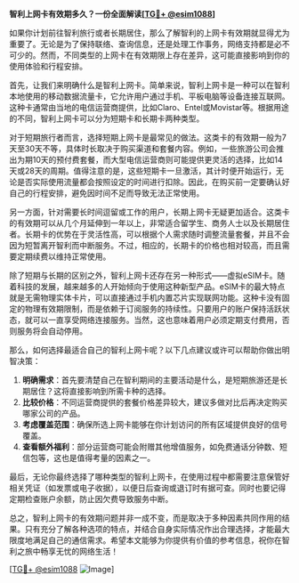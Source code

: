 **智利上网卡有效期多久？一份全面解读[[TG💪+ @esim1088](https://t.me/s/esim1088)]**

如果你计划前往智利旅行或者长期居住，那么了解智利的上网卡有效期就显得尤为重要了。无论是为了保持联络、查询信息，还是处理工作事务，网络支持都是必不可少的。然而，不同类型的上网卡在有效期限上存在差异，这可能直接影响到你的使用体验和行程安排。

首先，让我们来明确什么是智利上网卡。简单来说，智利上网卡是一种可以在智利本地使用的移动数据流量卡，它允许用户通过手机、平板电脑等设备连接互联网。这种卡通常由当地的电信运营商提供，比如Claro、Entel或Movistar等。根据用途的不同，智利上网卡可以分为短期卡和长期卡两种类型。

对于短期旅行者而言，选择短期上网卡是最常见的做法。这类卡的有效期一般为7天至30天不等，具体时长取决于购买渠道和套餐内容。例如，一些旅游公司会推出为期10天的预付费套餐，而大型电信运营商则可能提供更灵活的选择，比如14天或28天的周期。值得注意的是，这些短期卡一旦激活，其计时便开始运行，无论是否实际使用流量都会按照设定的时间进行扣除。因此，在购买前一定要确认好自己的行程安排，避免因时间不足而导致无法正常使用。

另一方面，针对需要长时间逗留或工作的用户，长期上网卡无疑更加适合。这类卡的有效期可以从几个月延伸到一年以上，非常适合留学生、商务人士以及长期居住者。长期卡的优势在于灵活性高，可以根据个人需求随时调整流量套餐，并且不会因为短暂离开智利而中断服务。不过，相应的，长期卡的价格也相对较高，而且需要定期续费以维持正常使用。

除了短期与长期的区别之外，智利上网卡还存在另一种形式——虚拟eSIM卡。随着科技的发展，越来越多的人开始倾向于使用这种新型产品。eSIM卡的最大特点就是无需物理实体卡片，可以直接通过手机内置芯片实现联网功能。这种卡没有固定的物理有效期限制，而是依赖于订阅服务的持续性。只要用户的账户保持活跃状态，就可以一直享受网络连接服务。当然，这也意味着用户必须定期支付费用，否则服务将会自动停用。

那么，如何选择最适合自己的智利上网卡呢？以下几点建议或许可以帮助你做出明智决策：

1. **明确需求**：首先要清楚自己在智利期间的主要活动是什么，是短期旅游还是长期居住？这将直接影响到所需卡种的选择。
2. **比较价格**：不同运营商提供的套餐价格差异较大，建议多做对比后再决定购买哪家公司的产品。
3. **考虑覆盖范围**：确保所选上网卡能够在你计划访问的所有区域提供良好的信号覆盖。
4. **查看额外福利**：部分运营商可能会附赠其他增值服务，如免费通话分钟数、短信包等，这也是值得考量的因素之一。

最后，无论你最终选择了哪种类型的智利上网卡，在使用过程中都需要注意保管好相关凭证（如发票或电子收据），以便日后查询或退订时有据可查。同时也要记得定期检查账户余额，防止因欠费导致服务中断。

总之，智利上网卡的有效期问题并非一成不变，而是取决于多种因素共同作用的结果。只有充分了解各种选项的特点，并结合自身实际情况作出合理选择，才能最大限度地满足自己的通信需求。希望本文能够为你提供有价值的参考信息，祝你在智利之旅中畅享无忧的网络生活！

[[TG💪+ @esim1088](https://t.me/s/esim1088) ![Image](https://i.postimg.cc/4NQfJmqS/Snipaste-2025-05-13-00-14-12.png)]